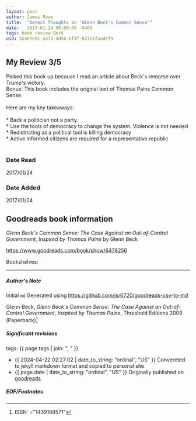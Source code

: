 ```yaml
---
layout: post
author: James Rowe
title:  "Detect Thoughts on 'Glenn Beck's Common Sense'"
date:   2017-01-24 00:00:00 -0400
tags: book review Beck 
uid: 324e7e91-a473-4d56-bf4f-827c5faadef9
---
```


<!-- highly dependent on how you personally use jekyll templates, and how you want this to show up -->
<!-- escape any jekyll keys with double brackets -->

## My Review 3/5

Picked this book up because I read an article about Beck's remorse over Trump's victory.<br/>Bonus: This book includes the original text of Thomas Pains Common Sense.<br/><br/>Here are my key takeaways:<br/><br/>* Back a politician not a party.<br/>* Use the tools of democracy to change the system. Violence is not needed<br/>* Redistricting as a political tool is killing democracy<br/>* Active informed citizens are required for a representative republic<br/><br/>

### Date Read
2017/01/24

### Date Added
2017/01/24

## Goodreads book information

*Glenn Beck's Common Sense: The Case Against an Out-of-Control Government, Inspired by Thomas Paine* by Glenn Beck

https://www.goodreads.com/book/show/6478256

Bookshelves: 

---

##### Author's Note

Initial `md` Generated using https://github.com/jsr6720/goodreads-csv-to-md

Glenn Beck, *Glenn Beck's Common Sense: The Case Against an Out-of-Control Government, Inspired by Thomas Paine*,  Threshold Editions 2009 (Paperback)[^1]

##### Significant revisions

tags: {{ page.tags | join: ", " }} <!-- todo move this somewhere -->

- {{ 2024-04-22 02:27:02 | date_to_string: "ordinal", "US" }} Convereted to jekyll markdown format and copied to personal site
- {{ page.date | date_to_string: "ordinal", "US" }} Originally published on [goodreads](https://www.goodreads.com)

##### EOF/Footnotes

[^1]: ISBN: ="1439168571"